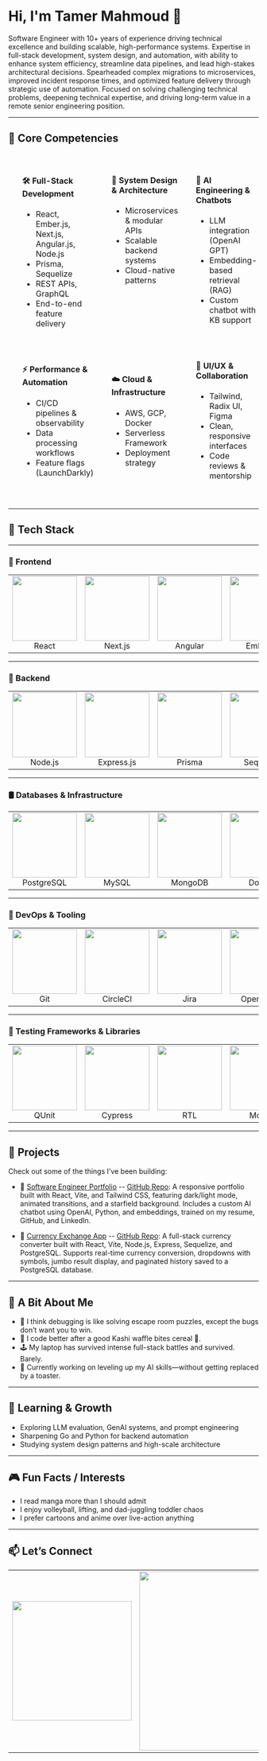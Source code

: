 # Hi, I'm Tamer Mahmoud 👋

Software Engineer with 10+ years of experience driving technical excellence and building scalable, high-performance systems. Expertise in full-stack development, system design, and automation, with ability to enhance system efficiency, streamline data pipelines, and lead high-stakes architectural decisions. Spearheaded complex migrations to microservices, improved incident response times, and optimized feature delivery through strategic use of automation. Focused on solving challenging technical problems, deepening technical expertise, and driving long-term value in a remote senior engineering position.

---

## 💼 Core Competencies

<div align="center">

<table style="border: none; border-collapse: separate; border-spacing: 20px;">
  <tr>
    <td width="33%" valign="top";">
      <h4>🛠 Full-Stack Development</h4>
      <ul>
        <li>React, Ember.js, Next.js, Angular.js, Node.js</li>
        <li>Prisma, Sequelize</li>
        <li>REST APIs, GraphQL</li>
        <li>End-to-end feature delivery</li>
      </ul>
    </td>
    <td width="33%" valign="top"">
      <h4>📐 System Design & Architecture</h4>
      <ul>
        <li>Microservices & modular APIs</li>
        <li>Scalable backend systems</li>
        <li>Cloud-native patterns</li>
      </ul>
    </td>
<td width="33%" valign="top"">
  <h4>🧠 AI Engineering & Chatbots</h4>
  <ul>
    <li>LLM integration (OpenAI GPT)</li>
    <li>Embedding-based retrieval (RAG)</li>
    <li>Custom chatbot with KB support</li>
  </ul>
</td>
  </tr>
  <tr>
    <td>
      <h4>⚡ Performance & Automation</h4>
      <ul>
        <li>CI/CD pipelines & observability</li>
        <li>Data processing workflows</li>
        <li>Feature flags (LaunchDarkly)</li>
      </ul>
    </td>
    <td>
      <h4>☁️ Cloud & Infrastructure</h4>
      <ul>
        <li>AWS, GCP, Docker</li>
        <li>Serverless Framework</li>
        <li>Deployment strategy</li>
      </ul>
    </td>
    <td>
      <h4>🎨 UI/UX & Collaboration</h4>
      <ul>
        <li>Tailwind, Radix UI, Figma</li>
        <li>Clean, responsive interfaces</li>
        <li>Code reviews & mentorship</li>
      </ul>
    </td>
  </tr>
</table>

</div>

---

## 🧰 Tech Stack

---

### 🎨 Frontend

<div align="center">

<table>
  <tr>
    <td align="center" width="150">
      <img src="https://img.shields.io/badge/React-20232A?logo=react&logoColor=61DAFB" width="130" /><br/>React
    </td>
    <td align="center" width="150">
      <img src="https://img.shields.io/badge/Next.js-000000?logo=next.js&logoColor=white" width="130" /><br/>Next.js
    </td>
    <td align="center" width="150">
      <img src="https://img.shields.io/badge/Angular-DD0031?logo=angular&logoColor=white" width="130" /><br/>Angular
    </td>
    <td align="center" width="150">
      <img src="https://img.shields.io/badge/Ember.js-E04E39?logo=ember.js&logoColor=white" width="130" /><br/>Ember.js
    </td>
    <td align="center" width="150">
      <img src="https://img.shields.io/badge/Tailwind_CSS-38B2AC?logo=tailwind-css&logoColor=white" width="130" /><br/>Tailwind
    </td>
    <td align="center" width="150">
      <img src="https://img.shields.io/badge/Radix_UI-0F172A?logo=data:image/svg+xml;base64,PHN2ZyBmaWxsPSIjZmZmIiB4bWxucz0iaHR0cDovL3d3dy53My5vcmcvMjAwMC9zdmciIHdpZHRoPSIxNiIgaGVpZ2h0PSIxNiIgdmlld0JveD0iMCAwIDQ4IDQ4Ij48cmVjdCB3aWR0aD0iNDgiIGhlaWdodD0iNDgiIHJ4PSIxNiIvPjwvc3ZnPg==" width="130" /><br/>Radix UI
    </td>
  </tr>
</table>

</div>

---

### 🔧 Backend

<div align="center">

<table>
  <tr>
    <td align="center" width="150">
      <img src="https://img.shields.io/badge/Node.js-339933?logo=node.js&logoColor=white" width="130" /><br/>Node.js
    </td>
    <td align="center" width="150">
      <img src="https://img.shields.io/badge/Express.js-404D59?logo=express&logoColor=white" width="130" /><br/>Express.js
    </td>
    <td align="center" width="150">
      <img src="https://img.shields.io/badge/Prisma-2D3748?logo=prisma&logoColor=white" width="130" /><br/>Prisma
    </td>
    <td align="center" width="150">
      <img src="https://img.shields.io/badge/Sequelize-3F62AB?logo=sequelize&logoColor=white" width="130" /><br/>Sequelize
    </td>
    <td align="center" width="150">
      <img src="https://img.shields.io/badge/GraphQL-E10098?logo=graphql&logoColor=white" width="130" /><br/>GraphQL
    </td>
    <td align="center" width="150">
      <img src="https://img.shields.io/badge/ElasticSearch-005571?logo=elasticsearch&logoColor=white" width="130" /><br/>ElasticSearch
    </td>
  </tr>
</table>

</div>

---

### 🛢️ Databases & Infrastructure

<div align="center">

<table>
  <tr>
    <td align="center" width="150">
      <img src="https://img.shields.io/badge/PostgreSQL-336791?logo=postgresql&logoColor=white" width="130" /><br/>PostgreSQL
    </td>
    <td align="center" width="150">
      <img src="https://img.shields.io/badge/MySQL-4479A1?logo=mysql&logoColor=white" width="130" /><br/>MySQL
    </td>
    <td align="center" width="150">
      <img src="https://img.shields.io/badge/MongoDB-47A248?logo=mongodb&logoColor=white" width="130" /><br/>MongoDB
    </td>
    <td align="center" width="150">
      <img src="https://img.shields.io/badge/Docker-2496ED?logo=docker&logoColor=white" width="130" /><br/>Docker
    </td>
    <td align="center" width="150">
      <img src="https://img.shields.io/badge/AWS-232F3E?logo=amazon-aws&logoColor=white" width="130" /><br/>AWS
    </td>
    <td align="center" width="150">
      <img src="https://img.shields.io/badge/GCP-4285F4?logo=google-cloud&logoColor=white" width="130" /><br/>GCP
    </td>
  </tr>
</table>

</div>

---

### 🧰 DevOps & Tooling

<div align="center">

<table>
  <tr>
    <td align="center" width="150">
      <img src="https://img.shields.io/badge/Git-F05032?logo=git&logoColor=white" width="130" /><br/>Git
    </td>
    <td align="center" width="150">
      <img src="https://img.shields.io/badge/CircleCI-343434?logo=circleci&logoColor=white" width="130" /><br/>CircleCI
    </td>
    <td align="center" width="150">
      <img src="https://img.shields.io/badge/Jira-0052CC?logo=jira&logoColor=white" width="130" /><br/>Jira
    </td>
    <td align="center" width="150">
      <img src="https://img.shields.io/badge/OpenAI_API-412991?logo=openai&logoColor=white" width="130" /><br/>OpenAI API
    </td>
    <td align="center" width="150">
      <img src="https://img.shields.io/badge/LaunchDarkly-212121?logo=launchdarkly&logoColor=white" width="130" /><br/>LaunchDarkly
    </td>
    <td align="center" width="150">
      <img src="https://img.shields.io/badge/Datadog-632CA6?logo=datadog&logoColor=white" width="130" /><br/>Datadog
    </td>
  </tr>
</table>

</div>

---

### 🧪 Testing Frameworks & Libraries

<div align="center">

<table>
  <tr>
    <td align="center" width="150">
      <img src="https://img.shields.io/badge/QUnit-9B30FF?logo=qunit&logoColor=white" width="130" /><br/>QUnit
    </td>
    <td align="center" width="150">
      <img src="https://img.shields.io/badge/Cypress-17202C?logo=cypress&logoColor=white" width="130" /><br/>Cypress
    </td>
    <td align="center" width="150">
      <img src="https://img.shields.io/badge/React_Testing_Library-E33332?logo=testing-library&logoColor=white" width="130" /><br/>RTL
    </td>
    <td align="center" width="150">
      <img src="https://img.shields.io/badge/Mocha-8D6748?logo=mocha&logoColor=white" width="130" /><br/>Mocha
    </td>
    <td align="center" width="150">
      <img src="https://img.shields.io/badge/Chai-A30701?logo=chai&logoColor=white" width="130" /><br/>Chai
    </td>
    <td align="center" width="150">
      <img src="https://img.shields.io/badge/Jest-C21325?logo=jest&logoColor=white" width="130" /><br/>Jest
    </td>
  </tr>
</table>

</div>

---

## 🚀 Projects
Check out some of the things I’ve been building:

- 🌌 [Software Engineer Portfolio](https://vite-react-portfolio-lime.vercel.app/) -- [GitHub Repo](https://github.com/TmoodGitHub/vite-react-portfolio): A responsive portfolio built with React, Vite, and Tailwind CSS, featuring dark/light mode, animated transitions, and a starfield background. Includes a custom AI chatbot using OpenAI, Python, and embeddings, trained on my resume, GitHub, and LinkedIn.

- 💱 [Currency Exchange App](https://basic-currency-exchange-1.onrender.com/) -- [GitHub Repo](https://github.com/TmoodGitHub/basic-currency-exchange): A full-stack currency converter built with React, Vite, Node.js, Express, Sequelize, and PostgreSQL. Supports real-time currency conversion, dropdowns with symbols, jumbo result display, and paginated history saved to a PostgreSQL database.


---

## 🎯 A Bit About Me
- 🧠 I think debugging is like solving escape room puzzles, except the bugs don’t want you to win.
- 🍳 I code better after a good Kashi waffle bites cereal 🤤.
- 🕹️ My laptop has survived intense full-stack battles and survived. Barely.
- 🔄 Currently working on leveling up my AI skills—without getting replaced by a toaster.

---

## 🧠 Learning & Growth
- Exploring LLM evaluation, GenAI systems, and prompt engineering
- Sharpening Go and Python for backend automation
- Studying system design patterns and high-scale architecture

---

## 🎮 Fun Facts / Interests
- I read manga more than I should admit
- I enjoy volleyball, lifting, and dad-juggling toddler chaos
- I prefer cartoons and anime over live-action anything

---

## 📫 Let’s Connect

<div align="center">

<table>
  <tr>
    <td align="center" width="260">
      <a href="https://linkedin.com/in/tmood" target="_blank">
        <img src="https://img.shields.io/badge/LinkedIn-Tamer%20Mahmoud-0A66C2?logo=linkedin&logoColor=white" width="240" />
      </a>
    </td>
    <td align="center" width="380">
      <a href="mailto:tamer.m.mahmoud@gmail.com">
        <img src="https://img.shields.io/badge/Email-tamer.m.mahmoud@gmail.com-D14836?logo=gmail&logoColor=white" width="360" />
      </a>
    </td>
  </tr>
</table>

</div>



